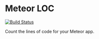 # Meteor LOC

[![Build Status](https://travis-ci.org/sungwoncho/meteor-loc.svg?branch=master)](https://travis-ci.org/sungwoncho/meteor-loc)

Count the lines of code for your Meteor app.
